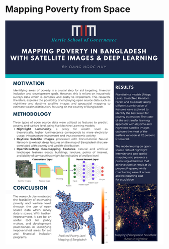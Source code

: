 
# Mapping Poverty from Space

![alt text](https://github.com/huydang90/Mapping-Poverty-With-Satellite-Images/blob/master/Poster/Mapping%20Poverty%20Poster.png)